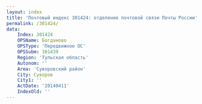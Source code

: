 ```yaml
---
layout: index
title: 'Почтовый индекс 301424: отделение почтовой связи Почты России'
permalink: /301424/
data:
    Index: 301424
    OPSName: Богданово
    OPSType: 'Передвижное ОС'
    OPSSubm: 301439
    Region: 'Тульская область'
    Autonom: ''
    Area: 'Суворовский район'
    City: Суворов
    City1: ''
    ActDate: '20140411'
    IndexOld: ''
---
```


